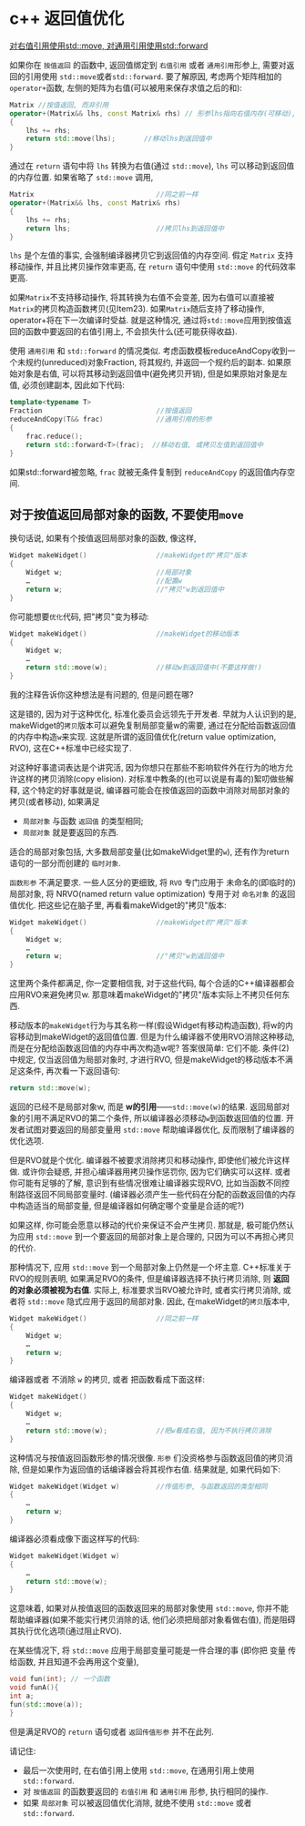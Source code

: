 # c++ 返回值优化

[对右值引用使用std::move, 对通用引用使用std::forward](https://cntransgroup.github.io/EffectiveModernCppChinese/5.RRefMovSemPerfForw/item25.html)

如果你在 `按值返回` 的函数中, 返回值绑定到 `右值引用` 或者 `通用引用`形参上,
需要对返回的引用使用 `std::move`或者`std::forward`.
要了解原因, 考虑两个矩阵相加的`operator+`函数, 左侧的矩阵为右值(可以被用来保存求值之后的和):

```cpp
Matrix //按值返回, 而非引用
operator+(Matrix&& lhs, const Matrix& rhs) // 形参lhs指向右值内存(可移动), 符号lhs 本身是左值
{
    lhs += rhs;
    return std::move(lhs);       //移动lhs到返回值中
}
```

通过在 `return` 语句中将 `lhs` 转换为右值(通过 `std::move`),
`lhs` 可以移动到返回值的内存位置. 如果省略了 `std::move` 调用,

```cpp
Matrix                              //同之前一样
operator+(Matrix&& lhs, const Matrix& rhs)
{
    lhs += rhs;
    return lhs;                     //拷贝lhs到返回值中
}
```

`lhs` 是个左值的事实, 会强制编译器拷贝它到返回值的内存空间.
假定 `Matrix` 支持移动操作, 并且比拷贝操作效率更高,
在 `return` 语句中使用 `std::move` 的代码效率更高.

如果`Matrix`不支持移动操作, 将其转换为右值不会变差,
因为右值可以直接被`Matrix`的拷贝构造函数拷贝(见Item23).
如果`Matrix`随后支持了移动操作, operator+将在下一次编译时受益.
就是这种情况, 通过将`std::move`应用到按值返回的函数中要返回的右值引用上,
不会损失什么(还可能获得收益).

使用 `通用引用` 和 `std::forward` 的情况类似.
考虑函数模板reduceAndCopy收到一个未规约(unreduced)对象Fraction,
将其规约, 并返回一个规约后的副本.
如果原始对象是右值, 可以将其移动到返回值中(避免拷贝开销),
但是如果原始对象是左值, 必须创建副本, 因此如下代码:

```cpp
template<typename T>
Fraction                            //按值返回
reduceAndCopy(T&& frac)             //通用引用的形参
{
    frac.reduce();
    return std::forward<T>(frac);  //移动右值, 或拷贝左值到返回值中
}
```

如果std::forward被忽略, `frac` 就被无条件复制到 `reduceAndCopy` 的返回值内存空间.

## 对于按值返回局部对象的函数, 不要使用`move`

换句话说, 如果有个按值返回局部对象的函数, 像这样,

```cpp
Widget makeWidget()                 //makeWidget的"拷贝"版本
{
    Widget w;                       //局部对象
    …                               //配置w
    return w;                       //"拷贝"w到返回值中
}
```

你可能想要`优化`代码, 把"拷贝"变为移动:

```cpp
Widget makeWidget()                 //makeWidget的移动版本
{
    Widget w;
    …
    return std::move(w);            //移动w到返回值中(不要这样做!)
}
```

我的注释告诉你这种想法是有问题的, 但是问题在哪?

这是错的, 因为对于这种优化, 标准化委员会远领先于开发者.
早就为人认识到的是, makeWidget的`拷贝`版本可以避免复制局部变量w的需要,
通过在分配给函数返回值的内存中构造`w`来实现.
这就是所谓的返回值优化(return value optimization, RVO), 这在C++标准中已经实现了.

对这种好事遣词表达是个讲究活,
因为你想只在那些不影响软件外在行为的地方允许这样的拷贝消除(copy elision).
对标准中教条的(也可以说是有毒的)絮叨做些解释, 这个特定的好事就是说,
编译器可能会在按值返回的函数中消除对局部对象的拷贝(或者移动),
如果满足

+ `局部对象` 与函数 `返回值` 的类型相同;
+ `局部对象` 就是要返回的东西.

适合的局部对象包括, 大多数局部变量(比如makeWidget里的`w`),
还有作为return语句的一部分而创建的 `临时对象`.

`函数形参` 不满足要求.
一些人区分的更细致, 将 `RVO` 专门应用于 未命名的(即临时的)局部对象,
将 NRVO(named return value optimization) 专用于对 `命名对象` 的返回值优化.
把这些记在脑子里, 再看看makeWidget的"拷贝"版本:

```cpp
Widget makeWidget()                 //makeWidget的"拷贝"版本
{
    Widget w;
    …
    return w;                       //"拷贝"w到返回值中
}
```

这里两个条件都满足, 你一定要相信我, 对于这些代码,
每个合适的C++编译器都会应用RVO来避免拷贝w.
那意味着makeWidget的"拷贝"版本实际上不拷贝任何东西.

移动版本的`makeWidget`行为与其名称一样(假设Widget有移动构造函数),
将w的内容移动到makeWidget的返回值位置.
但是为什么编译器不使用RVO消除这种移动,
而是在分配给函数返回值的内存中再次构造w呢?
答案很简单: 它们不能. 条件(2)中规定, 仅当返回值为局部对象时,
才进行RVO, 但是makeWidget的移动版本不满足这条件, 再次看一下返回语句:

```cpp
return std::move(w);
```

返回的已经不是局部对象w, 而是 **w的引用**——`std::move(w)`的结果.
返回局部对象的引用不满足RVO的第二个条件, 所以编译器必须移动`w`到函数返回值的位置.
开发者试图对要返回的局部变量用 `std::move` 帮助编译器优化, 反而限制了编译器的优化选项.

但是RVO就是个优化. 编译器不被要求消除拷贝和移动操作, 即使他们被允许这样做.
或许你会疑惑, 并担心编译器用拷贝操作惩罚你, 因为它们确实可以这样.
或者你可能有足够的了解, 意识到有些情况很难让编译器实现RVO,
比如当函数不同控制路径返回不同局部变量时.
(编译器必须产生一些代码在分配的函数返回值的内存中构造适当的局部变量,
但是编译器如何确定哪个变量是合适的呢?)

如果这样, 你可能会愿意以移动的代价来保证不会产生拷贝.
那就是, 极可能仍然认为应用 `std::move` 到一个要返回的局部对象上是合理的,
只因为可以不再担心拷贝的代价.

那种情况下, 应用 `std::move` 到一个局部对象上仍然是一个坏主意.
C++标准关于RVO的规则表明, 如果满足RVO的条件,
但是编译器选择不执行拷贝消除, 则 **返回的对象必须被视为右值**.
实际上, 标准要求当RVO被允许时, 或者实行拷贝消除,
或者将 `std::move` 隐式应用于返回的局部对象.
因此, 在makeWidget的`拷贝`版本中,

```cpp
Widget makeWidget()                 //同之前一样
{
    Widget w;
    …
    return w;
}
```

编译器或者 不消除 `w` 的拷贝, 或者 把函数看成下面这样:

```cpp
Widget makeWidget()
{
    Widget w;
    …
    return std::move(w);            //把w看成右值, 因为不执行拷贝消除
}
```

这种情况与按值返回函数形参的情况很像.
`形参` 们没资格参与函数返回值的拷贝消除,
但是如果作为返回值的话编译器会将其视作右值. 结果就是, 如果代码如下:

```cpp
Widget makeWidget(Widget w)         //传值形参, 与函数返回的类型相同
{
    …
    return w;
}
```

编译器必须看成像下面这样写的代码:

```cpp
Widget makeWidget(Widget w)
{
    …
    return std::move(w);
}
```

这意味着, 如果对从按值返回的函数返回来的局部对象使用 `std::move`,
你并不能帮助编译器(如果不能实行拷贝消除的话, 他们必须把局部对象看做右值),
而是阻碍其执行优化选项(通过阻止RVO).

在某些情况下, 将 `std::move` 应用于局部变量可能是一件合理的事
(即你把 变量 传给函数, 并且知道不会再用这个变量),

```cpp
void fun(int); // 一个函数
void funA(){
int a;
fun(std::move(a));
}
```

但是满足RVO的 `return` 语句或者 `返回传值形参` 并不在此列.

请记住:

+ 最后一次使用时, 在右值引用上使用 `std::move`, 在通用引用上使用 `std::forward`.
+ 对 `按值返回` 的函数要返回的 `右值引用` 和 `通用引用` 形参, 执行相同的操作.
+ 如果 `局部对象` 可以被返回值优化消除, 就绝不使用 `std::move` 或者 `std::forward`.

